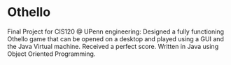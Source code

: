 # Othello
Final Project for CIS120 @ UPenn engineering: Designed a fully functioning Othello game that can be opened on a desktop and played using a GUI and the Java Virtual machine. Received a perfect score. Written in Java using Object Oriented Programming. 
